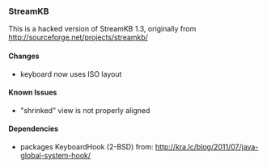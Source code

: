 ### StreamKB

This is a hacked version of StreamKB 1.3, originally from http://sourceforge.net/projects/streamkb/

#### Changes
* keyboard now uses ISO layout

#### Known Issues
* "shrinked" view is not properly aligned

#### Dependencies
* packages KeyboardHook (2-BSD) from: http://kra.lc/blog/2011/07/java-global-system-hook/
